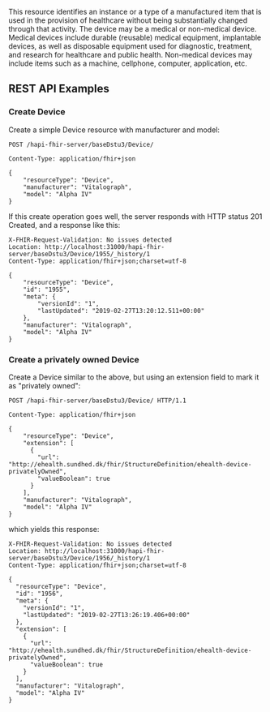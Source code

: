This resource identifies an instance or a type of a manufactured item that is used in the
provision of healthcare without being substantially changed through that activity. The device
may be a medical or non-medical device. Medical devices include durable (reusable) medical
equipment, implantable devices, as well as disposable equipment used for diagnostic, treatment,
and research for healthcare and public health. Non-medical devices may include items such as a
machine, cellphone, computer, application, etc.

## REST API Examples

### Create Device
Create a simple Device resource with manufacturer and model:

```
POST /hapi-fhir-server/baseDstu3/Device/ 

Content-Type: application/fhir+json

{
    "resourceType": "Device",
    "manufacturer": "Vitalograph",
    "model": "Alpha IV"
}
```

If this create operation goes well, the server responds with HTTP status 201 Created, and a response like this:

```
X-FHIR-Request-Validation: No issues detected
Location: http://localhost:31000/hapi-fhir-server/baseDstu3/Device/1955/_history/1
Content-Type: application/fhir+json;charset=utf-8

{
    "resourceType": "Device",
    "id": "1955",
    "meta": {
        "versionId": "1",
        "lastUpdated": "2019-02-27T13:20:12.511+00:00"
    },
    "manufacturer": "Vitalograph",
    "model": "Alpha IV"
}
```

### Create a privately owned Device

Create a Device similar to the above, but using an extension field to mark it as "privately owned":

```
POST /hapi-fhir-server/baseDstu3/Device/ HTTP/1.1

Content-Type: application/fhir+json

{
    "resourceType": "Device",
    "extension": [
      {
        "url": "http://ehealth.sundhed.dk/fhir/StructureDefinition/ehealth-device-privatelyOwned",
        "valueBoolean": true
      }
    ],
    "manufacturer": "Vitalograph",
    "model": "Alpha IV"
}
```

which yields this response:

```
X-FHIR-Request-Validation: No issues detected
Location: http://localhost:31000/hapi-fhir-server/baseDstu3/Device/1956/_history/1
Content-Type: application/fhir+json;charset=utf-8

{
  "resourceType": "Device",
  "id": "1956",
  "meta": {
    "versionId": "1",
    "lastUpdated": "2019-02-27T13:26:19.406+00:00"
  },
  "extension": [
    {
      "url": "http://ehealth.sundhed.dk/fhir/StructureDefinition/ehealth-device-privatelyOwned",
      "valueBoolean": true
    }
  ],
  "manufacturer": "Vitalograph",
  "model": "Alpha IV"
}
```
